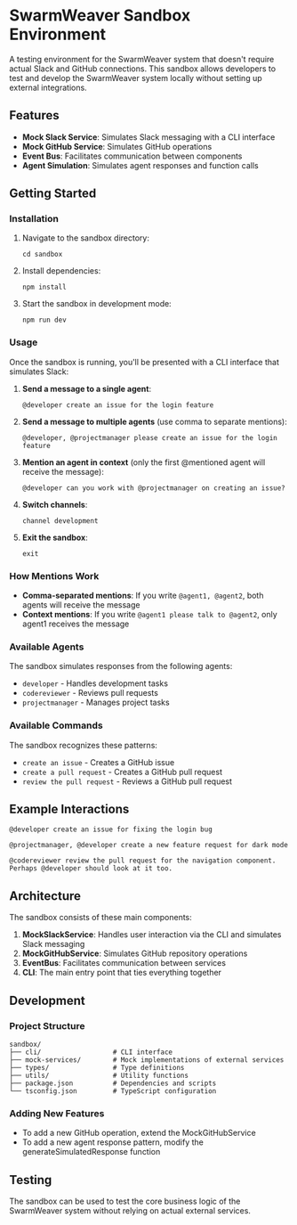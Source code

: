 # SwarmWeaver Sandbox Environment

A testing environment for the SwarmWeaver system that doesn't require actual Slack and GitHub connections. This sandbox allows developers to test and develop the SwarmWeaver system locally without setting up external integrations.

## Features

- **Mock Slack Service**: Simulates Slack messaging with a CLI interface
- **Mock GitHub Service**: Simulates GitHub operations
- **Event Bus**: Facilitates communication between components
- **Agent Simulation**: Simulates agent responses and function calls

## Getting Started

### Installation

1. Navigate to the sandbox directory:
   ```
   cd sandbox
   ```

2. Install dependencies:
   ```
   npm install
   ```

3. Start the sandbox in development mode:
   ```
   npm run dev
   ```

### Usage

Once the sandbox is running, you'll be presented with a CLI interface that simulates Slack:

1. **Send a message to a single agent**:
   ```
   @developer create an issue for the login feature
   ```

2. **Send a message to multiple agents** (use comma to separate mentions):
   ```
   @developer, @projectmanager please create an issue for the login feature
   ```

3. **Mention an agent in context** (only the first @mentioned agent will receive the message):
   ```
   @developer can you work with @projectmanager on creating an issue?
   ```

4. **Switch channels**:
   ```
   channel development
   ```

5. **Exit the sandbox**:
   ```
   exit
   ```

### How Mentions Work

- **Comma-separated mentions**: If you write `@agent1, @agent2`, both agents will receive the message
- **Context mentions**: If you write `@agent1 please talk to @agent2`, only agent1 receives the message

### Available Agents

The sandbox simulates responses from the following agents:
- `developer` - Handles development tasks
- `codereviewer` - Reviews pull requests
- `projectmanager` - Manages project tasks

### Available Commands

The sandbox recognizes these patterns:
- `create an issue` - Creates a GitHub issue
- `create a pull request` - Creates a GitHub pull request
- `review the pull request` - Reviews a GitHub pull request

## Example Interactions

```
@developer create an issue for fixing the login bug

@projectmanager, @developer create a new feature request for dark mode

@codereviewer review the pull request for the navigation component. Perhaps @developer should look at it too.
```

## Architecture

The sandbox consists of these main components:

1. **MockSlackService**: Handles user interaction via the CLI and simulates Slack messaging
2. **MockGitHubService**: Simulates GitHub repository operations
3. **EventBus**: Facilitates communication between services
4. **CLI**: The main entry point that ties everything together

## Development

### Project Structure

```
sandbox/
├── cli/                  # CLI interface
├── mock-services/        # Mock implementations of external services
├── types/                # Type definitions
├── utils/                # Utility functions
├── package.json          # Dependencies and scripts
└── tsconfig.json         # TypeScript configuration
```

### Adding New Features

- To add a new GitHub operation, extend the MockGitHubService
- To add a new agent response pattern, modify the generateSimulatedResponse function

## Testing

The sandbox can be used to test the core business logic of the SwarmWeaver system without relying on actual external services. 